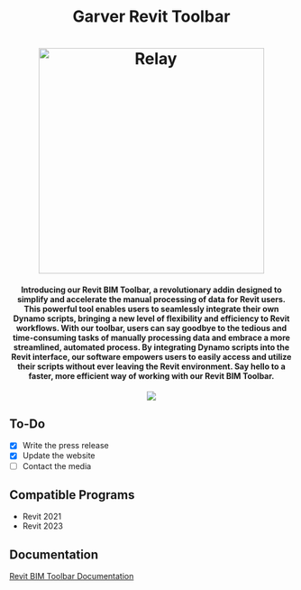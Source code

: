 <h1 align="center"> Garver Revit Toolbar

<h1 align="center">  
<img src="https://github.com/garver-engineers/garver-revit-toolbar/blob/a623c06126b2c61fc78a0491ca5ebc67272e8ab5/Resources/Garver%20Alternative%20Logo%20-%20RGB%20-%20Red%20w%20Trans.png" alt="Relay" width="400">

</h1>
<h4 align="center">Introducing our Revit BIM Toolbar, a revolutionary addin designed to simplify and accelerate the manual processing of data for Revit users. This powerful tool enables users to seamlessly integrate their own Dynamo scripts, bringing a new level of flexibility and efficiency to Revit workflows. With our toolbar, users can say goodbye to the tedious and time-consuming tasks of manually processing data and embrace a more streamlined, automated process. By integrating Dynamo scripts into the Revit interface, our software empowers users to easily access and utilize their scripts without ever leaving the Revit environment. Say hello to a faster, more efficient way of working with our Revit BIM Toolbar.</h4>
  
  <p align="center">
   <img src="https://forthebadge.com/images/badges/as-seen-on-tv.svg">
</p>

## To-Do
- [x] Write the press release
- [x] Update the website
- [ ] Contact the media

## Compatible Programs
* Revit 2021
* Revit 2023

## Documentation
[Revit BIM Toolbar Documentation](https://garverengineers.sharepoint.com/sites/wdcbim/SitePages/_01GarverBIMDocumentation.aspx)

